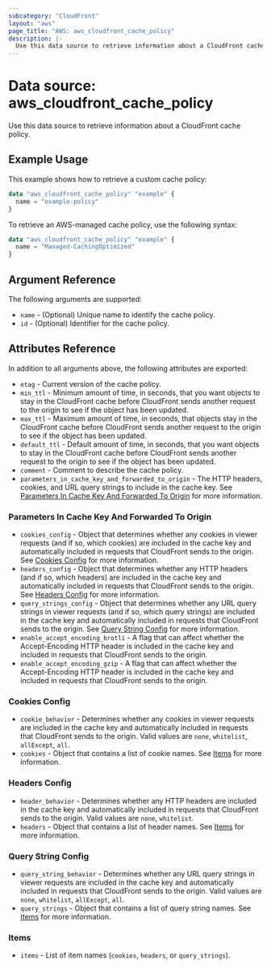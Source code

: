 ```yaml
---
subcategory: "CloudFront"
layout: "aws"
page_title: "AWS: aws_cloudfront_cache_policy"
description: |-
  Use this data source to retrieve information about a CloudFront cache policy.
---
```


# Data source: aws_cloudfront_cache_policy

Use this data source to retrieve information about a CloudFront cache policy.

## Example Usage

This example shows how to retrieve a custom cache policy:
```terraform
data "aws_cloudfront_cache_policy" "example" {
  name = "example-policy"
}
```

To retrieve an AWS-managed cache policy, use the following syntax:
```terraform
data "aws_cloudfront_cache_policy" "example" {
  name = "Managed-CachingOptimized"
}
```

## Argument Reference

The following arguments are supported:

* `name` - (Optional) Unique name to identify the cache policy.
* `id` - (Optional) Identifier for the cache policy.

## Attributes Reference

In addition to all arguments above, the following attributes are exported:

* `etag` - Current version of the cache policy.
* `min_ttl` - Minimum amount of time, in seconds, that you want objects to stay in the CloudFront cache before CloudFront sends another request to the origin to see if the object has been updated.
* `max_ttl` - Maximum amount of time, in seconds, that objects stay in the CloudFront cache before CloudFront sends another request to the origin to see if the object has been updated.
* `default_ttl` - Default amount of time, in seconds, that you want objects to stay in the CloudFront cache before CloudFront sends another request to the origin to see if the object has been updated.
* `comment` - Comment to describe the cache policy.
* `parameters_in_cache_key_and_forwarded_to_origin` - The HTTP headers, cookies, and URL query strings to include in the cache key. See [Parameters In Cache Key And Forwarded To Origin](#parameters-in-cache-key-and-forwarded-to-origin) for more information.

### Parameters In Cache Key And Forwarded To Origin

* `cookies_config` - Object that determines whether any cookies in viewer requests (and if so, which cookies) are included in the cache key and automatically included in requests that CloudFront sends to the origin. See [Cookies Config](#cookies-config) for more information.
* `headers_config` - Object that determines whether any HTTP headers (and if so, which headers) are included in the cache key and automatically included in requests that CloudFront sends to the origin. See [Headers Config](#headers-config) for more information.
* `query_strings_config` - Object that determines whether any URL query strings in viewer requests (and if so, which query strings) are included in the cache key and automatically included in requests that CloudFront sends to the origin. See [Query String Config](#query-string-config) for more information.
* `enable_accept_encoding_brotli` - A flag that can affect whether the Accept-Encoding HTTP header is included in the cache key and included in requests that CloudFront sends to the origin.
* `enable_accept_encoding_gzip` - A flag that can affect whether the Accept-Encoding HTTP header is included in the cache key and included in requests that CloudFront sends to the origin.

### Cookies Config

* `cookie_behavior` - Determines whether any cookies in viewer requests are included in the cache key and automatically included in requests that CloudFront sends to the origin. Valid values are `none`, `whitelist`, `allExcept`, `all`.
* `cookies` - Object that contains a list of cookie names. See [Items](#items) for more information.

### Headers Config

* `header_behavior` - Determines whether any HTTP headers are included in the cache key and automatically included in requests that CloudFront sends to the origin. Valid values are `none`, `whitelist`.
* `headers` - Object that contains a list of header names. See [Items](#items) for more information.

### Query String Config

* `query_string_behavior` - Determines whether any URL query strings in viewer requests are included in the cache key and automatically included in requests that CloudFront sends to the origin. Valid values are `none`, `whitelist`, `allExcept`, `all`.
* `query_strings` - Object that contains a list of query string names. See [Items](#items) for more information.

### Items

* `items` - List of item names (`cookies`, `headers`, or `query_strings`).
